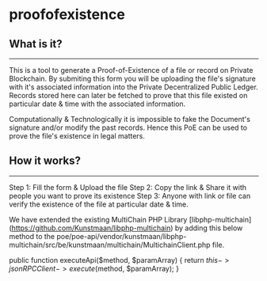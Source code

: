 # proofofexistence

## What is it?
---------
This is a tool to generate a Proof-of-Existence of a file or record on Private Blockchain. By submiting this form you will be uploading the file's signature with it's associated information into the Private Decentralized Public Ledger. Records stored here can later be fetched to prove that this file existed on particular date & time with the associated information.

Computationally & Technologically it is impossible to fake the Document's signature and/or modify the past records. Hence this PoE can be used to prove the file's existence in legal matters.

## How it works?
---------
Step 1: Fill the form & Upload the file
Step 2: Copy the link & Share it with people you want to prove its existence
Step 3: Anyone with link or file can verify the existence of the file at particular date & time.

We have extended the existing MultiChain PHP Library [libphp-multichain] (https://github.com/Kunstmaan/libphp-multichain) by adding this below method to the poe/poe-api/vendor/kunstmaan/libphp-multichain/src/be/kunstmaan/multichain/MultichainClient.php file.

public function executeApi($method, $paramArray) {
        return $this->jsonRPCClient->execute($method, $paramArray);
    }
    
    
